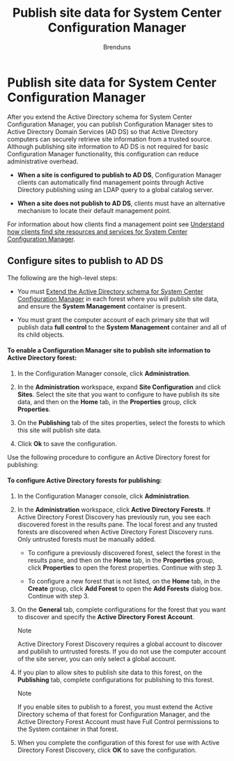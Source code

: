 ﻿---
title: "Publish site data for System Center Configuration Manager"
ms.custom: na
ms.date: 12/08/2015
ms.prod: configuration-manager
ms.reviewer: na
ms.suite: na
ms.technology:
  - configmgr-other
ms.tgt_pltfrm: na
ms.topic: get-started-article
ms.assetid: 17cf034f-eaff-43ce-bc8e-917213c1db74
caps.latest.revision: 8
author: Brenduns

---
# Publish site data for System Center Configuration Manager
After you extend the Active Directory schema for System Center Configuration Manager, you can publish Configuration Manager sites to Active Directory Domain Services (AD DS) so that Active Directory computers can securely retrieve site information from a trusted source. Although publishing site information to AD DS is not required for basic Configuration Manager functionality, this configuration can reduce administrative overhead.  

-   **When a site is configured to publish to AD DS**, Configuration Manager clients can automatically find management points through Active Directory publishing using an LDAP query to a global catalog server.  

-   **When a site does not publish to AD DS**, clients must have an alternative mechanism to locate their default management point.  

For information about how clients find a management point see [Understand how clients find site resources and services for System Center Configuration Manager](../../../../core/plan-design/hierarchy/understand-how-clients-find-site-resources-and-services.md).  

## Configure sites to publish to AD DS  
 The following are the high-level steps:  

-   You must [Extend the Active Directory schema for System Center Configuration Manager](../../../../core/plan-design/network/extend-the-active-directory-schema.md) in each forest where you will publish site data, and ensure the **System Management** container is present.  

-   You must grant the computer account of each primary site that will publish data   **full control** to the **System Management** container and all of its child objects.  

#### To enable a Configuration Manager site to publish site information to Active Directory forest:  

1.  In the Configuration Manager console, click **Administration**.  

2.  In the **Administration** workspace, expand **Site Configuration** and click **Sites**. Select the site that you want to configure to have publish its site data, and then on the **Home** tab, in the **Properties** group, click **Properties**.  

3.  On the **Publishing** tab of the sites properties, select the forests to which this site will publish site data.  

4.  Click **Ok** to save the configuration.  

 Use the following procedure to configure an Active Directory forest for publishing:  

#### To configure Active Directory forests for publishing:  

1.  In the Configuration Manager console, click **Administration**.  

2.  In the **Administration** workspace, click **Active Directory Forests**. If Active Directory Forest Discovery has previously run, you see each discovered forest in the results pane. The local forest and any trusted forests are discovered when Active Directory Forest Discovery runs. Only untrusted forests must be manually added.  

    -   To configure a previously discovered forest, select the forest in the results pane, and then on the **Home** tab, in the **Properties** group, click **Properties** to open the forest properties. Continue with step 3.  

    -   To configure a new forest that is not listed, on the **Home** tab, in the **Create** group, click **Add Forest** to open the **Add Forests** dialog box. Continue with step 3.  

3.  On the **General** tab, complete configurations for the forest that you want to discover and specify the **Active Directory Forest Account**.  

    > [!NOTE]  
    >  Active Directory Forest Discovery requires a global account to discover and publish to untrusted forests. If you do not use the computer account of the site server, you can only select a global account.  

4.  If you plan to allow sites to publish site data to this forest, on the **Publishing** tab, complete configurations for publishing to this forest.  

    > [!NOTE]  
    >  If you enable sites to publish to a forest, you must extend the Active Directory schema of that forest for Configuration Manager, and the Active Directory Forest Account must have Full Control permissions to the System container in that forest.  

5.  When you complete the configuration of this forest for use with Active Directory Forest Discovery, click **OK** to save the configuration.  

